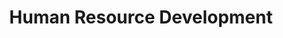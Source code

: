 ---
layout: classification
title: Human Resource Development
image: /img/previewimg.png
featured: true
applications: false
tags:
 - Recruiting
 - Training
 - Performance Monitoring
classification_partners:
  - type: Classification Supporter
    list:
      - name: Rotaract Bangalore East
        img: /img/partners/rbe.png
      - name: Rotaract Bangalore East
        img: /img/partners/rbe.png
description:
    Human resource management (HRM or HR) is the strategic approach to the effective management of people in a company or organization such that they help their business gain a competitive advantage. It is designed to maximize employee performance in service of an employer's strategic objectives.[1][need quotation to verify] Human resource management is primarily concerned with the management of people within organizations, focusing on policies and systems.[2] HR departments are responsible for overseeing employee-benefits design, employee recruitment, training and development, performance appraisal, and reward management, such as managing pay and Employee benefits benefit systems.[3] HR also concerns itself with organizational change and industrial relations, or the balancing of organizational practices with requirements arising from collective bargaining and governmental laws.[4][need quotation to verify] The overall purpose of human resources (HR) is to ensure that the organization is able to achieve success through people.[5] HR professionals manage the human capital of an organization and focus on implementing policies and processes. They can specialize in finding, recruiting, training, and developing employees, as well as maintaining employee relations or benefits. Training and development professionals ensure that employees are trained and have continuous development. This is done through training programs, performance evaluations, and reward programs. Employee relations deals with the concerns of employees when policies are broken, such as cases involving harassment or discrimination. Managing employee benefits includes developing compensation structures, parental leave programs, discounts, and other benefits for employees. On the other side of the field are HR generalists or business partners. These HR professionals could work in all areas or be labor relations representatives working with unionized employees. 
# mentors:
#   - name: Testing Name
#     company: Company
#     img: /img/t1.png
#     social:
#       linkedin: https://www.linkedin.com/in/zeospec/
#       twitter: https://twitter.com/ZeoSpec
#       facebook: https://www.facebook.com/zeospec/
#       instagram: https://www.instagram.com/ZeoSpec/
#     introduction: The objective of the game is to get 3 sets of properties in distinct colors. The first player to 3 sets wins the game. There are some action cards, which let you get money/properties from other players. Important action cards, relevant for this post
---